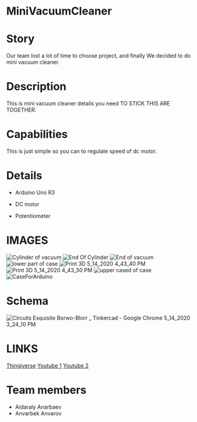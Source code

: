 # MiniVacuumCleaner
# Story
Our team lost a lot of time to choose project, and finally We decided to do mini vacuum cleaner. 
# Description
This is mini vacuum cleaner details you need TO STICK THIS ARE TOGETHER.
# Capabilities 
This is just simple so you can to regulate speed of dc motor.
# Details
- Arduino Uno R3
 
- DC motor
 
- Potentiometer
# IMAGES

![Cylinder of vacuum](https://user-images.githubusercontent.com/44225090/81925337-2ef30180-9602-11ea-85a4-4adb30442df8.png)
![End Of Cylinder](https://user-images.githubusercontent.com/44225090/81925339-30242e80-9602-11ea-83e7-c18b2f6bcbc7.png)
![End of vacuum](https://user-images.githubusercontent.com/44225090/81925340-30bcc500-9602-11ea-8875-709b009196e0.png)
![lower part of case](https://user-images.githubusercontent.com/44225090/81925342-30bcc500-9602-11ea-84e6-bb88a544b88f.png)
![Print 3D 5_14_2020 4_43_40 PM](https://user-images.githubusercontent.com/44225090/81925345-31555b80-9602-11ea-918e-5541a9ffb410.png)
![Print 3D 5_14_2020 4_43_50 PM](https://user-images.githubusercontent.com/44225090/81925347-31555b80-9602-11ea-9348-f79fc516bfec.png)
![upper cased of case](https://user-images.githubusercontent.com/44225090/81925350-32868880-9602-11ea-8aa4-dc782ce5e41f.png)
![CaseForArduino](https://user-images.githubusercontent.com/44225090/81925351-331f1f00-9602-11ea-80b5-91a24456ae40.png)


# Schema
![Circuits Exquisite Borwo-Blorr _ Tinkercad - Google Chrome 5_14_2020 3_24_10 PM](https://user-images.githubusercontent.com/44225090/81917527-1df0c300-95f7-11ea-9b50-8feb969deaf2.png)

# LINKS
[Thingiverse](https://www.thingiverse.com/thing:4362623) 
[Youtube 1](https://youtu.be/QP7QQjZh8NU)
[Youtube 2](https://youtu.be/KhVMNV8dTnw)
# Team members
- Aidaraly Anarbaev
- Anvarbek Anvarov
